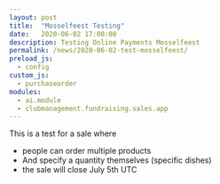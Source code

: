 ```yaml
---
layout: post
title:  "Mosselfeest Testing"
date:   2020-06-02 17:00:00
description: Testing Online Payments Mosselfeest
permalink: /news/2020-06-02-test-mosselfeest/
preload_js:
  - config
custom_js:
  - purchaseorder
modules:
  - ai.module
  - clubmanagement.fundraising.sales.app
---
```


This is a test for a sale where
- people can order multiple products
- And specify a quantity themselves (specific dishes)
- the sale will close July 5th UTC

<clubmgmt-purchase-order-wizard sale-id="3a8c5ca3-617f-4080-bb7d-2beabdfd7859"></clubmgmt-purchase-order-wizard>

<div data-saleid="3a8c5ca3-617f-4080-bb7d-2beabdfd7859"  data-title="Plaats je bestelling" data-buttontext="Bestellen"  data-nexttext="Nog een bestelling plaatsen" data-optional="email"></div>
